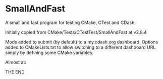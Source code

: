 SmallAndFast
============

A small and fast program for testing CMake, CTest and CDash.

Initially copied from CMake/Tests/CTestTest/SmallAndFast at v2.8.4

Mods added to submit (by default) to a my.cdash.org dashboard. Options added to
CMakeLists.txt to allow switching to a different dashboard URL simply by
defining some CMake variables.

Almost at:

THE END
